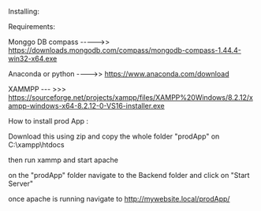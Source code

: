 Installing:


Requirements:

Monggo DB compass ----->> https://downloads.mongodb.com/compass/mongodb-compass-1.44.4-win32-x64.exe

Anaconda or python ---->> https://www.anaconda.com/download

XAMMPP --- >>> https://sourceforge.net/projects/xampp/files/XAMPP%20Windows/8.2.12/xampp-windows-x64-8.2.12-0-VS16-installer.exe


How to install prod App :




Download this using zip and copy the whole folder "prodApp" on C:\xampp\htdocs


then run xammp and start apache


on the "prodApp" folder navigate to the Backend folder and click on "Start Server" 


once apache is running navigate to http://mywebsite.local/prodApp/


